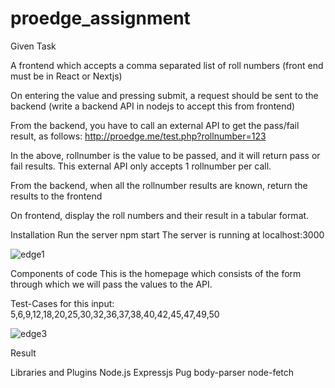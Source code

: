 # proedge_assignment

Given Task

A frontend which accepts a comma separated list of roll numbers (front end must be in React or Nextjs)

On entering the value and pressing submit, a request should be sent to the backend (write a backend API in nodejs to accept this from frontend)

From the backend, you have to call an external API to get the pass/fail result, as follows: http://proedge.me/test.php?rollnumber=123

In the above, rollnumber is the value to be passed, and it will return pass or fail results. This external API only accepts 1 rollnumber per call.

From the backend, when all the rollnumber results are known, return the results to the frontend

On frontend, display the roll numbers and their result in a tabular format.


Installation
Run the server npm start The server is running at localhost:3000



![edge1](https://user-images.githubusercontent.com/63226048/120914810-139bde00-c6be-11eb-930c-de086c106f90.png)

Components of code
This is the homepage which consists of the form through which we will pass the values to the API.


Test-Cases
for this input: 5,6,9,12,18,20,25,30,32,36,37,38,40,42,45,47,49,50

![edge3](https://user-images.githubusercontent.com/63226048/120914957-c5d3a580-c6be-11eb-95f9-1ccc99a2d2db.png)

Result


Libraries and Plugins
Node.js Expressjs Pug body-parser node-fetch









